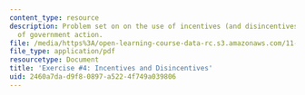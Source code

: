 ```yaml
---
content_type: resource
description: Problem set on on the use of incentives (and disincentives) as tools
  of government action.
file: /media/https%3A/open-learning-course-data-rc.s3.amazonaws.com/11-337j-urban-design-policy-and-action-spring-2007/2460a7dad9f80897a5224f749a039806_exercise4.pdf
file_type: application/pdf
resourcetype: Document
title: 'Exercise #4: Incentives and Disincentives'
uid: 2460a7da-d9f8-0897-a522-4f749a039806
---
```

